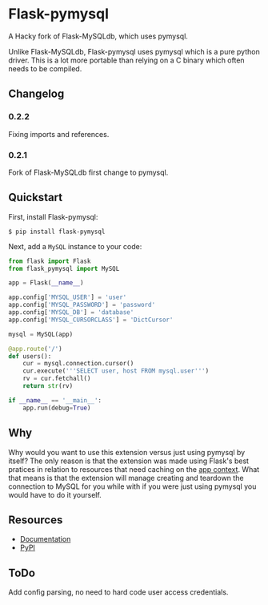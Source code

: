 Flask-pymysql
================

A Hacky fork of Flask-MySQLdb, which uses pymysql.

Unlike Flask-MySQLdb, Flask-pymysql uses pymysql which is a pure python driver.
This is a lot more portable than relying on a C binary which often needs to be compiled.

Changelog
---------

### 0.2.2
Fixing imports and references.

### 0.2.1
Fork of Flask-MySQLdb first change to pymysql.


Quickstart
----------

First, install Flask-pymysql:
    
    $ pip install flask-pymysql
    
Next, add a ``MySQL`` instance to your code:

```python
from flask import Flask
from flask_pymysql import MySQL

app = Flask(__name__)

app.config['MYSQL_USER'] = 'user'
app.config['MYSQL_PASSWORD'] = 'password'
app.config['MYSQL_DB'] = 'database'
app.config['MYSQL_CURSORCLASS'] = 'DictCursor'

mysql = MySQL(app)

@app.route('/')
def users():
    cur = mysql.connection.cursor()
    cur.execute('''SELECT user, host FROM mysql.user''')
    rv = cur.fetchall()
    return str(rv)

if __name__ == '__main__':
    app.run(debug=True)
```


Why
---
Why would you want to use this extension versus just using pymysql by itself?
The only reason is that the extension was made using Flask's best pratices in relation to resources that need caching on the [app context](http://flask.pocoo.org/docs/0.12/appcontext/#context-usage).
What that means is that the extension will manage creating and teardown the connection to MySQL for you while with if you were just using pymysql you would have to do it yourself.


Resources
---------

- [Documentation](http://flask-pymysql.readthedocs.org/en/latest/)
- [PyPI](https://pypi.python.org/pypi/Flask-pymysql)

ToDo
----
Add config parsing, no need to hard code user access credentials.
